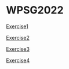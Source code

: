 # WPSG2022

[Exercise1](ancient_data_exercise.md)

[Exercise2](thetas_tajima.md)

[Exercise3](fst_pbs.md)

[Exercise4](http://www.popgen.dk/software/index.php/NgsAdmixTutorial)
